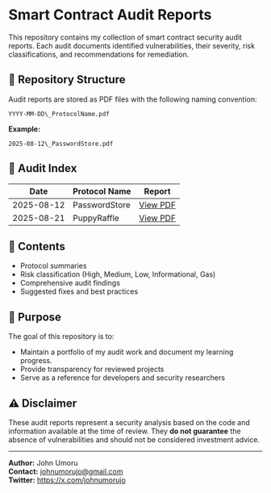 # Smart Contract Audit Reports

This repository contains my collection of smart contract security audit reports. Each audit documents identified vulnerabilities, their severity, risk classifications, and recommendations for remediation.

## 📂 Repository Structure
Audit reports are stored as PDF files with the following naming convention:

```
YYYY-MM-DD\_ProtocolName.pdf
```

**Example:**
```
2025-08-12\_PasswordStore.pdf
```
## 📑 Audit Index

| Date       | Protocol Name | Report                                   |
| ---------- | ------------- | ---------------------------------------- |
| 2025-08-12 | PasswordStore | [View PDF](2025-08-12_PasswordStore.pdf) |
| 2025-08-21 | PuppyRaffle   | [View PDF](2025-08-21_PuppyRaffle.pdf)   |

## 📜 Contents
- Protocol summaries
- Risk classification (High, Medium, Low, Informational, Gas)
- Comprehensive audit findings
- Suggested fixes and best practices

## 📌 Purpose
The goal of this repository is to:
- Maintain a portfolio of my audit work and document my learning progress.
- Provide transparency for reviewed projects
- Serve as a reference for developers and security researchers

## ⚠️ Disclaimer
These audit reports represent a security analysis based on the code and information available at the time of review. They **do not guarantee** the absence of vulnerabilities and should not be considered investment advice.

---

**Author:** John Umoru  
**Contact:** johnumorujo@gmail.com  
**Twitter:** https://x.com/johnumorujo




